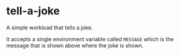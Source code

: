 # tell-a-joke

A simple workload that tells a joke.

It accepts a single environment variable called `MESSAGE` which is the message that is shown above where the joke is shown.


